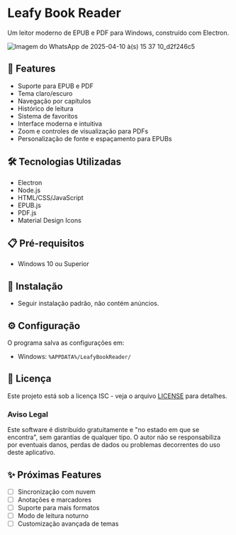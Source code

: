 # Leafy Book Reader

Um leitor moderno de EPUB e PDF para Windows, construído com Electron.

![Imagem do WhatsApp de 2025-04-10 à(s) 15 37 10_d2f246c5](https://github.com/user-attachments/assets/88276e6c-0f13-48db-97d4-07ffb37f5e74)


## 🚀 Features

- Suporte para EPUB e PDF
- Tema claro/escuro
- Navegação por capítulos
- Histórico de leitura
- Sistema de favoritos
- Interface moderna e intuitiva
- Zoom e controles de visualização para PDFs
- Personalização de fonte e espaçamento para EPUBs

## 🛠️ Tecnologias Utilizadas

- Electron
- Node.js
- HTML/CSS/JavaScript
- EPUB.js
- PDF.js
- Material Design Icons

## 📋 Pré-requisitos

- Windows 10 ou Superior

## 🔧 Instalação

- Seguir instalação padrão, não contém anúncios.

## ⚙️ Configuração

O programa salva as configurações em:
- Windows: `%APPDATA%/LeafyBookReader/`

## 📄 Licença

Este projeto está sob a licença ISC - veja o arquivo [LICENSE](LICENSE) para detalhes.

### Aviso Legal

Este software é distribuído gratuitamente e "no estado em que se encontra", sem garantias de qualquer tipo. O autor não se responsabiliza por eventuais danos, perdas de dados ou problemas decorrentes do uso deste aplicativo.


## ✨ Próximas Features

- [ ] Sincronização com nuvem
- [ ] Anotações e marcadores
- [ ] Suporte para mais formatos
- [ ] Modo de leitura noturno
- [ ] Customização avançada de temas 
